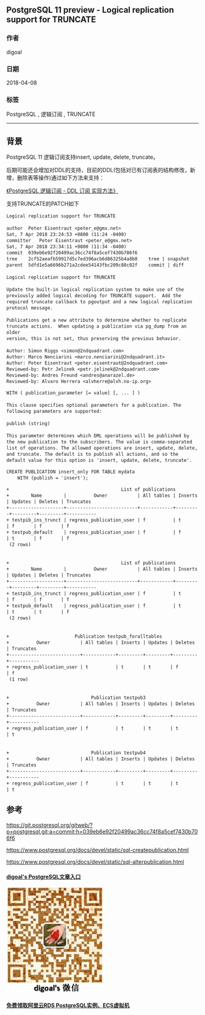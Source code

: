 ## PostgreSQL 11 preview - Logical replication support for TRUNCATE  
                                                                               
### 作者                                                                               
digoal                                                                               
                                                                               
### 日期                                                                               
2018-04-08                                                                           
                                                                               
### 标签                                                                               
PostgreSQL , 逻辑订阅 , TRUNCATE  
                                                                               
----                                                                               
                                                                               
## 背景           
PostgreSQL 11 逻辑订阅支持insert, update, delete, truncate。  
  
后期可能还会增加对DDL的支持，目前的DDL(包括对已有订阅表的结构修改，新增，删除表等操作)通过如下方法来支持：  
  
[《PostgreSQL 逻辑订阅 - DDL 订阅 实现方法》](../201712/20171204_04.md)    
  

支持TRUNCATE的PATCH如下  
  
```  
Logical replication support for TRUNCATE  
  
author	Peter Eisentraut <peter_e@gmx.net>	  
Sat, 7 Apr 2018 23:24:53 +0800 (11:24 -0400)  
committer	Peter Eisentraut <peter_e@gmx.net>	  
Sat, 7 Apr 2018 23:34:11 +0800 (11:34 -0400)  
commit	039eb6e92f20499ac36cc74f8a5cef7430b706f6  
tree	2cf52aeafb59917d5c7ed396acb6d86325b4a8b0	tree | snapshot  
parent	5dfd1e5a6696b271a2cdee54143fbc209c88c02f	commit | diff  
  
Logical replication support for TRUNCATE  
  
Update the built-in logical replication system to make use of the  
previously added logical decoding for TRUNCATE support.  Add the  
required truncate callback to pgoutput and a new logical replication  
protocol message.  
  
Publications get a new attribute to determine whether to replicate  
truncate actions.  When updating a publication via pg_dump from an older  
version, this is not set, thus preserving the previous behavior.  
  
Author: Simon Riggs <simon@2ndquadrant.com>  
Author: Marco Nenciarini <marco.nenciarini@2ndquadrant.it>  
Author: Peter Eisentraut <peter.eisentraut@2ndquadrant.com>  
Reviewed-by: Petr Jelinek <petr.jelinek@2ndquadrant.com>  
Reviewed-by: Andres Freund <andres@anarazel.de>  
Reviewed-by: Alvaro Herrera <alvherre@alvh.no-ip.org>  
```  
  
```  
WITH ( publication_parameter [= value] [, ... ] )  
  
This clause specifies optional parameters for a publication. The following parameters are supported:  
  
publish (string)  
  
This parameter determines which DML operations will be published by the new publication to the subscribers. The value is comma-separated list of operations. The allowed operations are insert, update, delete, and truncate. The default is to publish all actions, and so the default value for this option is 'insert, update, delete, truncate'.  
```  
  
```  
CREATE PUBLICATION insert_only FOR TABLE mydata  
    WITH (publish = 'insert');  
```  
  
```  
+                                         List of publications  
+        Name        |          Owner           | All tables | Inserts | Updates | Deletes | Truncates   
+--------------------+--------------------------+------------+---------+---------+---------+-----------  
+ testpib_ins_trunct | regress_publication_user | f          | t       | f       | f       | f  
+ testpub_default    | regress_publication_user | f          | f       | t       | f       | f  
 (2 rows)  
  
  
+                                         List of publications  
+        Name        |          Owner           | All tables | Inserts | Updates | Deletes | Truncates   
+--------------------+--------------------------+------------+---------+---------+---------+-----------  
+ testpib_ins_trunct | regress_publication_user | f          | t       | f       | f       | f  
+ testpub_default    | regress_publication_user | f          | t       | t       | t       | f  
 (2 rows)  
  
  
+                        Publication testpub_foralltables  
+          Owner           | All tables | Inserts | Updates | Deletes | Truncates   
+--------------------------+------------+---------+---------+---------+-----------  
+ regress_publication_user | t          | t       | t       | f       | f  
 (1 row)  
  
  
+                              Publication testpub3  
+          Owner           | All tables | Inserts | Updates | Deletes | Truncates   
+--------------------------+------------+---------+---------+---------+-----------  
+ regress_publication_user | f          | t       | t       | t       | t  
  
  
+                              Publication testpub4  
+          Owner           | All tables | Inserts | Updates | Deletes | Truncates   
+--------------------------+------------+---------+---------+---------+-----------  
+ regress_publication_user | f          | t       | t       | t       | t  
```  
  
  
  
## 参考  
https://git.postgresql.org/gitweb/?p=postgresql.git;a=commit;h=039eb6e92f20499ac36cc74f8a5cef7430b706f6  
  
https://www.postgresql.org/docs/devel/static/sql-createpublication.html  
  
https://www.postgresql.org/docs/devel/static/sql-alterpublication.html  
  
  
  
  
  
  
  
  
  
  
  
  
  
  
  
  
  
#### [digoal's PostgreSQL文章入口](https://github.com/digoal/blog/blob/master/README.md "22709685feb7cab07d30f30387f0a9ae")
  
  
![digoal's weixin](../pic/digoal_weixin.jpg "f7ad92eeba24523fd47a6e1a0e691b59")
  
  
  
  
  
  
  
  
#### [免费领取阿里云RDS PostgreSQL实例、ECS虚拟机](https://www.aliyun.com/database/postgresqlactivity "57258f76c37864c6e6d23383d05714ea")
  
